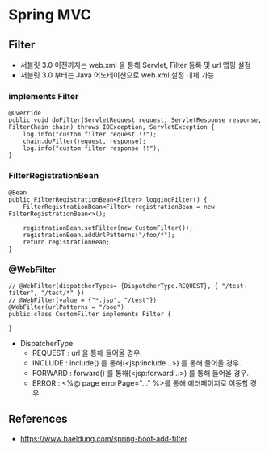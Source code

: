 # Spring MVC

## Filter
- 서블릿 3.0 이전까지는 web.xml 을 통해 Servlet, Filter 등록 및 url 맵핑 설정 
- 서블릿 3.0 부터는 Java 어노테이션으로 web.xml 설정 대체 가능

### implements Filter
```
@Override
public void doFilter(ServletRequest request, ServletResponse response, FilterChain chain) throws IOException, ServletException {
    log.info("custom filter request !!");
    chain.doFilter(request, response);
    log.info("custom filter response !!");
}
```

### FilterRegistrationBean
```
@Bean
public FilterRegistrationBean<Filter> loggingFilter() {
    FilterRegistrationBean<Filter> registrationBean = new FilterRegistrationBean<>();

    registrationBean.setFilter(new CustomFilter());
    registrationBean.addUrlPatterns("/foo/*");
    return registrationBean;
}
```

### @WebFilter
```
// @WebFilter(dispatcherTypes= {DispatcherType.REQUEST}, { "/test-filter", "/test/*" })
// @WebFilter(value = {"*.jsp", "/test"})
@WebFilter(urlPatterns = "/boo")
public class CustomFilter implements Filter {

}
```

- DispatcherType
    - REQUEST : url 을 통해 들어올 경우.
    - INCLUDE : include() 를 통해(<jsp:include ..>) 를 통해 들어올 경우.
    - FORWARD : forward() 를 통해(<jsp:forward ..>) 를 통해 들어올 경우.
    - ERROR : <%@ page errorPage="..." %>를 통해 에러페이지로 이동할 경우.



## References
- https://www.baeldung.com/spring-boot-add-filter
